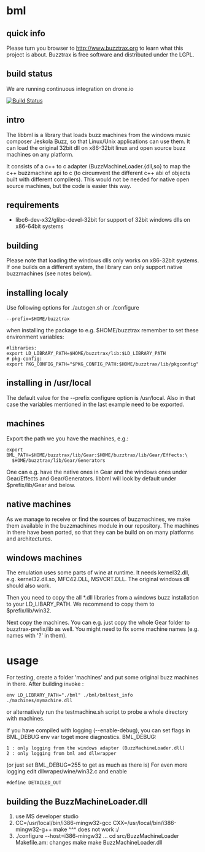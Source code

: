 # bml

## quick info
Please turn you browser to http://www.buzztrax.org to learn what this project
is about. Buzztrax is free software and distributed under the LGPL.

## build status
We are running continuous integration on drone.io

[![Build Status](https://drone.io/github.com/Buzztrax/bml/status.png)](https://drone.io/github.com/Buzztrax/bml/latest)

## intro
The libbml is a library that loads buzz machines from the windows music composer
Jeskola Buzz, so that Linux/Unix applications can use them.
It can load the original 32bit dll on x86-32bit linux and open source buzz machines
on any platform.

It consists of a c++ to c adapter (BuzzMachineLoader.{dll,so} to map the c++ 
buzzmachine api to c (to circumvent the different c++ abi of objects built with
different compilers). This would not be needed for native open source machines, but
the code is easier this way.

## requirements
* libc6-dev-x32/glibc-devel-32bit
  for support of 32bit windows dlls on x86-64bit systems

## building
Please note that loading the windows dlls only works on x86-32bit systems.
If one builds on a different system, the library can only support native
buzzmachines (see notes below).

## installing localy
Use following options for ./autogen.sh or ./configure

    --prefix=$HOME/buzztrax

when installing the package to e.g. $HOME/buzztrax remember to set these
environment variables:

    #libraries:
    export LD_LIBRARY_PATH=$HOME/buzztrax/lib:$LD_LIBRARY_PATH
    # pkg-config:
    export PKG_CONFIG_PATH="$PKG_CONFIG_PATH:$HOME/buzztrax/lib/pkgconfig"

## installing in /usr/local
The default value for the --prefix configure option is /usr/local. Also in that
case the variables mentioned in the last example need to be exported.

## machines
Export the path we you have the machines, e.g.:

    export BML_PATH=$HOME/buzztrax/lib/Gear:$HOME/buzztrax/lib/Gear/Effects:\
      $HOME/buzztrax/lib/Gear/Generators

One can e.g. have the native ones in Gear and the windows ones under
Gear/Effects and Gear/Generators. libbml will look by default under
$prefix/lib/Gear and below.

## native machines
As we manage to receive or find the sources of buzzmachines, we make them
available in the buzzmachines module in our repository. The machines in there
have been ported, so that they can be build on on many platforms and
architectures.

## windows machines
The emulation uses some parts of wine at runtime. It needs kernel32.dll, e.g.
kernel32.dll.so, MFC42.DLL, MSVCRT.DLL.
The original windows dll should also work.

Then you need to copy the all *.dll libraries from a windows buzz installation
to your LD_LIBARY_PATH. We recommend to copy them to $prefix/lib/win32.

Next copy the machines. You can e.g. just copy the whole Gear folder to
buzztrax-prefix/lib as well.
You might need to fix some machine names (e.g. names with '?' in them).

# usage
For testing, create a folder 'machines' and put some original buzz machines
in there. After building invoke :

    env LD_LIBRARY_PATH="./bml" ./bml/bmltest_info ./machines/mymachine.dll

or alternatively run the testmachine.sh script to probe a whole directory with
machines.

If you have compiled with logging (--enable-debug), you can set flags in 
BML_DEBUG env var toget more diagnostics. BML_DEBUG:

    1 : only logging from the windows adapter (BuzzMachineLoader.dll)
    2 : only logging from bml and dllwrapper

(or just set BML_DEBUG=255 to get as much as there is)
For even more logging edit dllwraper/wine/win32.c and enable

    #define DETAILED_OUT

## building the BuzzMachineLoader.dll
1. use MS developer studio
2. CC=/usr/local/bin/i386-mingw32-gcc CXX=/usr/local/bin/i386-mingw32-g++ make
   ^^^ does not work :/
3. ./configure --host=i386-mingw32 ... 
  cd src/BuzzMachineLoader
  Makefile.am: changes
  make
  make BuzzMachineLoader.dll


